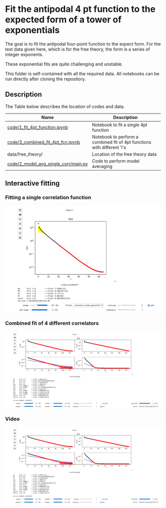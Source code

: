 # Fit the antipodal 4 pt function to the expected form of a tower of exponentials
The goal is to fit the antipodal four-point function to the expect form.
For the test data given here, which is for the free theory, the form is a series of integer exponents. 

These exponential fits are quite challenging and unstable.


This folder is self-contained with all the required data. All notebooks can be run directly after cloning the repository.

## Description

The Table below describes the location of codes and data.

| Name | Description |
| --- | ---|
| [code/1_fit_4pt_function.ipynb](https://github.com/vmos1/Code_highlights/tree/main/2_Correlated_Fits_QFE/fit_4pt_function/code/1_fit_4pt_function.ipynb) | Notebook to fit a single 4pt function |
|[code/3_combined_fit_4pt_fcn.ipynb](https://github.com/vmos1/Code_highlights/tree/main/2_Correlated_Fits_QFE/fit_4pt_function/code/3_combined_fit_4pt_fcn.ipynb) | Notebook to perform a combined fit of 4pt functions with different 'l's |
| data/free_theory/ |Location of the free theory data |
| [code/2_model_avg_single_corr/main.py](https://github.com/vmos1/Code_highlights/tree/main/2_Correlated_Fits_QFE/fit_4pt_function/code/2_model_avg_single_corr/main.py)|Code to perform model averaging |


## Interactive fitting
### Fitting a single correlation function
![](https://github.com/vmos1/Code_highlights/blob/main/2_Correlated_Fits_QFE/images/fit_img1.png)
### Combined fit of 4 different correlators
![](https://github.com/vmos1/Code_highlights/blob/main/2_Correlated_Fits_QFE/images/fit_img2.png)
### Video
![](https://github.com/vmos1/Code_highlights/blob/main/2_Correlated_Fits_QFE/images/fit_img2.png)
